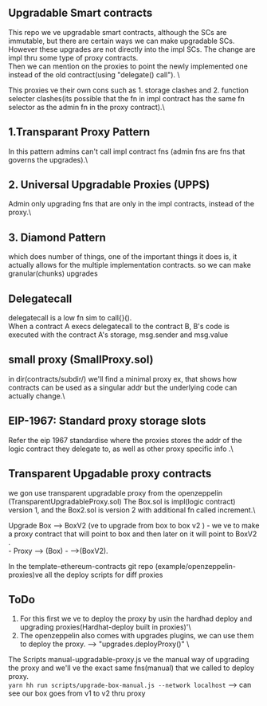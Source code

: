 ## Upgradable Smart contracts

This repo we ve upgradable smart contracts, although the SCs are immutable, but there are certain ways we can make upgradable SCs. However these upgrades are not directly into the impl SCs. The change are impl thru some type of proxy contracts.\
Then we can mention on the proxies to point the newly implemented one instead of the old contract(using "delegate() call"). \

This proxies ve their own cons such as 1. storage clashes and 2. function selecter clashes(its possible that the fn in impl contract has the same fn selector as the admin fn in the proxy contract).\

## 1.Transparant Proxy Pattern

In this pattern admins can't call impl contract fns (admin fns are fns that governs the upgrades).\

## 2. Universal Upgradable Proxies (UPPS)

Admin only upgrading fns that are only in the impl contracts, instead of the proxy.\

## 3. Diamond Pattern 

which does number of things, one of the important things it does is, it actually allows for the multiple implementation contracts. so we can make granular(chunks) upgrades 

## Delegatecall

delegatecall is a low fn sim to call{}().\
When a contract A execs delegatecall to the contract B, B's code is executed with the contract A's storage, msg.sender and msg.value

## small proxy (SmallProxy.sol)
in dir(contracts/subdir/) we'll find a minimal proxy ex, that shows how contracts can be used as a singular addr but the underlying code can actually change.\

## EIP-1967: Standard proxy storage slots 
Refer the eip 1967 standardise where the proxies stores the addr of the logic contract they delegate to, as well as other proxy specific info .\

## Transparent Upgadable proxy contracts 

we gon use transparent upgradable proxy from the openzeppelin (TransparentUpgradableProxy.sol)
The Box.sol is impl(logic contract) version 1, and the Box2.sol is version 2 with additional fn called increment.\

Upgrade Box  --> BoxV2 (ve to upgrade from box to box v2 )
    - we ve to make a proxy contract that will point to box and then later on it will point to BoxV2 .\
    - Proxy --> (Box)
            - -->(BoxV2).

In the template-ethereum-contracts git repo (example/openzeppelin-proxies)ve all the deploy scripts for diff proxies
## ToDo 

1. For this first we ve to deploy the proxy by usin the hardhad deploy and upgrading proxies(Hardhat-deploy built in proxies)'\
2. The openzeppelin also comes with upgrades plugins, we can use them to deploy the proxy. --> "upgrades.deployProxy()" \

The Scripts manual-upgradable-proxy.js ve the manual way of upgrading the proxy and we'll ve the exact same fns(manual) that we called to deploy proxy.\
```yarn hh run scripts/upgrade-box-manual.js --network localhost``` --> can see our box goes from v1 to v2 thru proxy